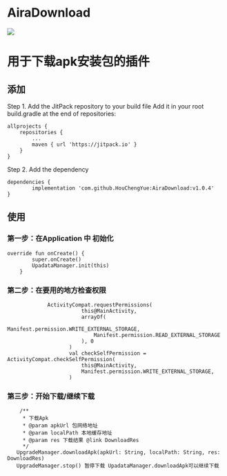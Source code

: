 # AiraDownload
[![](https://jitpack.io/v/HouChengYue/AiraDownload.svg)](https://jitpack.io/#HouChengYue/AiraDownload)

# 用于下载apk安装包的插件
## 添加
   Step 1. Add the JitPack repository to your build file
   Add it in your root build.gradle at the end of repositories:

	allprojects {
		repositories {
			...
			maven { url 'https://jitpack.io' }
		}
	}
  Step 2. Add the dependency

	dependencies {
	        implementation 'com.github.HouChengYue:AiraDownload:v1.0.4'
	}
## 使用
### 第一步：在Application 中 初始化
~~~
override fun onCreate() {
        super.onCreate()
        UpadataManager.init(this)
    }
~~~
### 第二步：在要用的地方检查权限
~~~
             ActivityCompat.requestPermissions(
                        this@MainActivity,
                        arrayOf(
                            Manifest.permission.WRITE_EXTERNAL_STORAGE,
                            Manifest.permission.READ_EXTERNAL_STORAGE
                        ), 0
                    )
                    val checkSelfPermission = ActivityCompat.checkSelfPermission(
                        this@MainActivity,
                        Manifest.permission.WRITE_EXTERNAL_STORAGE,
                    )
~~~
### 第三步：开始下载/继续下载
~~~
    /**
     * 下载Apk
     * @param apkUrl 包网络地址
     * @param localPath 本地缓存地址
     * @param res 下载结果 @link DownloadRes
     */
   UpgradeManager.downloadApk(apkUrl: String, localPath: String, res: DownloadRes)
   UpgradeManager.stop() 暂停下载 UpadataManager.downloadApk可以继续下载
 ~~~
